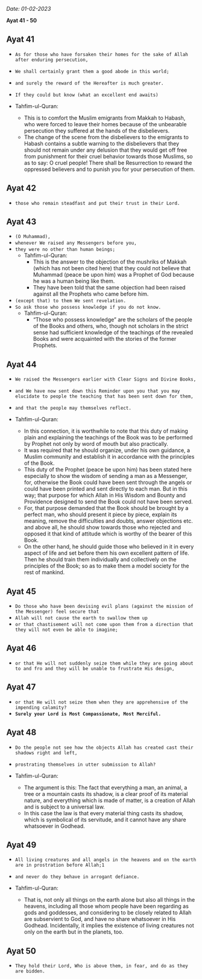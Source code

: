 *Date: 01-02-2023*

**Ayat 41 - 50**

## Ayat 41

- `As for those who have forsaken their homes for the sake of Allah after enduring persecution,`
- `We shall certainly grant them a good abode in this world;`
- `and surely the reward of the Hereafter is much greater.`
- `If they could but know (what an excellent end awaits)`

- Tahfim-ul-Quran:
  - This is to comfort the Muslim emigrants from Makkah to Habash, who were forced to leave their homes because of the unbearable persecution they suffered at the hands of the disbelievers.
  - The change of the scene from the disbelievers to the emigrants to Habash contains a subtle warning to the disbelievers that they should not remain under any delusion that they would get off free from punishment for their cruel behavior towards those Muslims, so as to say: O cruel people! There shall be Resurrection to reward the oppressed believers and to punish you for your persecution of them.

## Ayat 42

- `those who remain steadfast and put their trust in their Lord.`

## Ayat 43

- `(O Muhammad),`
- `whenever We raised any Messengers before you,`
- `they were no other than human beings;`
  - Tahfim-ul-Quran:
    - This is the answer to the objection of the mushriks of Makkah (which has not been cited here) that they could not believe that Muhammad (peace be upon him) was a Prophet of God because he was a human being like them.
    - They have been told that the same objection had been raised against all the Prophets who came before him.
- `(except that) to them We sent revelation.`
- `So ask those who possess knowledge if you do not know.`
  - Tahfim-ul-Quran:
    - “Those who possess knowledge” are the scholars of the people of the Books and others, who, though not scholars in the strict sense had sufficient knowledge of the teachings of the revealed Books and were acquainted with the stories of the former Prophets.

## Ayat 44

- `We raised the Messengers earlier with Clear Signs and Divine Books,`
- `and We have now sent down this Reminder upon you that you may elucidate to people the teaching that has been sent down for them,`
- `and that the people may themselves reflect.`

- Tahfim-ul-Quran:
  - In this connection, it is worthwhile to note that this duty of making plain and explaining the teachings of the Book was to be performed by Prophet not only by word of mouth but also practically.
  - It was required that he should organize, under his own guidance, a Muslim community and establish it in accordance with the principles of the Book.
  - This duty of the Prophet (peace be upon him) has been stated here especially to show the wisdom of sending a man as a Messenger, for, otherwise the Book could have been sent through the angels or could have been printed and sent directly to each man. But in this way; that purpose for which Allah in His Wisdom and Bounty and Providence designed to send the Book could not have been served.
  - For, that purpose demanded that the Book should be brought by a perfect man, who should present it piece by piece, explain its meaning, remove the difficulties and doubts, answer objections etc. and above all, he should show towards those who rejected and opposed it that kind of attitude which is worthy of the bearer of this Book. 
  - On the other hand, he should guide those who believed in it in every aspect of life and set before them his own excellent pattern of life. Then he should train them individually and collectively on the principles of the Book; so as to make them a model society for the rest of mankind.

## Ayat 45

- `Do those who have been devising evil plans (against the mission of the Messenger) feel secure that`
- `Allah will not cause the earth to swallow them up`
- `or that chastisement will not come upon them from a direction that they will not even be able to imagine;`

## Ayat 46

- `or that He will not suddenly seize them while they are going about to and fro and they will be unable to frustrate His design,`

## Ayat 47

- `or that He will not seize them when they are apprehensive of the impending calamity?`
- **`Surely your Lord is Most Compassionate, Most Merciful.`**

## Ayat 48

- `Do the people not see how the objects Allah has created cast their shadows right and left,`
- `prostrating themselves in utter submission to Allah?`

- Tahfim-ul-Quran:
  - The argument is this: The fact that everything a man, an animal, a tree or a mountain casts its shadow, is a clear proof of its material nature, and everything which is made of matter, is a creation of Allah and is subject to a universal law.
  - In this case the law is that every material thing casts its shadow, which is symbolical of its servitude, and it cannot have any share whatsoever in Godhead.

## Ayat 49

- `All living creatures and all angels in the heavens and on the earth are in prostration before Allah;1`
- `and never do they behave in arrogant defiance.`

- Tahfim-ul-Quran:
  - That is, not only all things on the earth alone but also all things in the heavens, including all those whom people have been regarding as gods and goddesses, and considering to be closely related to Allah are subservient to God, and have no share whatsoever in His Godhead. Incidentally, it implies the existence of living creatures not only on the earth but in the planets, too.

## Ayat 50

- `They hold their Lord, Who is above them, in fear, and do as they are bidden.`